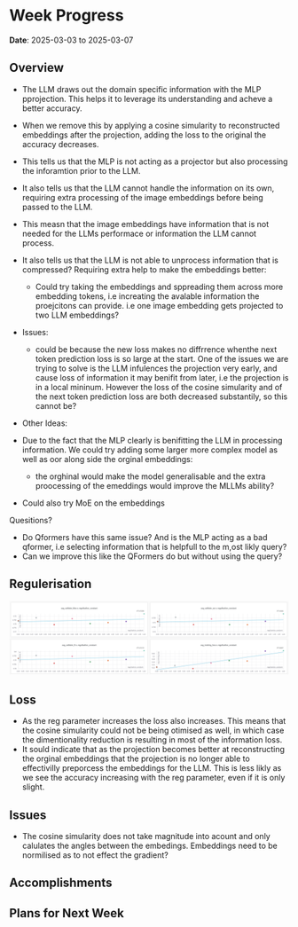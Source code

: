 # Week Progress

**Date**: 2025-03-03 to 2025-03-07

## Overview
- The LLM draws out the domain specific information with the MLP pprojection. This helps it to leverage its understanding and acheve a better accuracy.
- When we remove this by applying a cosine simularity to reconstructed embeddings after the projection, adding the loss to the original the accuracy decreases.
- This tells us that the MLP is not acting as a projector but also processing the inforamtion prior to the LLM.

- It also tells us that the LLM cannot handle the information on its own, requiring extra processing of the image embeddings before being passed to the LLM.
- This measn that the image embeddings have information that is not needed for the LLMs performace or information the LLM cannot process.

- It also tells us that the LLM is not able to unprocess information that is compressed? Requiring extra help to make the embeddings better:
  - Could try taking the embeddings and sppreading them across more embedding tokens, i.e increating the avalable information the proejcitons can provide. i.e one image embedding gets projected to two LLM embeddings?


- Issues:
  - could be because the new loss makes no diffrrence whenthe next token prediction loss is so large at the start. One of the issues we are trying to solve is the LLM infulences the projection very early, and cause loss of information it may benifit from later, i.e the projection is in a local mininum. However the loss of the cosine simularity and of the next token prediction loss are both decreased substantily, so this cannot be?


-  Other Ideas:

  - Due to the fact that the MLP clearly is benifitting the LLM in processing information.  We could try adding some larger more complex model as well as oor along side the orginal embeddings:
    - the orghinal would make the model generalisable and the extra proocessing of the emeddings would improve the MLLMs ability?

  - Could also try MoE on the embeddings


  Quesitions?

  - Do Qformers have this same issue? And is the MLP acting as a bad qformer, i.e selecting information that is helpfull to the m,ost likly query?
  - Can we improve this like the QFormers do but without using the query?


## Regulerisation

<img src="Images/reg_const.PNG" alt="Image 1" style="flex: 1; max-width: 100%; height: auto;">

## Loss

- As the reg parameter increases the loss also increases. This means that the cosine simularity could not be being otimised as well, in which case the dimentionality reduction is resulting in most of the information loss.
- It sould indicate that as the projection becomes better at reconstructing the orginal embeddings that the projection is no longer able to effectivilly preporcess the embeddings for the LLM. This is less likly as we see the accuracy increasing with the reg parameter, even if it is only slight.



## Issues

- The cosine simularity does not take magnitude into acount and only calulates the angles between the embedings. Embeddings need to be normilised as to not effect the gradient?




## Accomplishments

## Plans for Next Week
